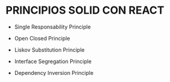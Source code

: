 # PRINCIPIOS SOLID CON REACT

* Single Responsability Principle

* Open Closed Principle

* Liskov Substitution Principle

* Interface Segregation Principle

* Dependency Inversion Principle